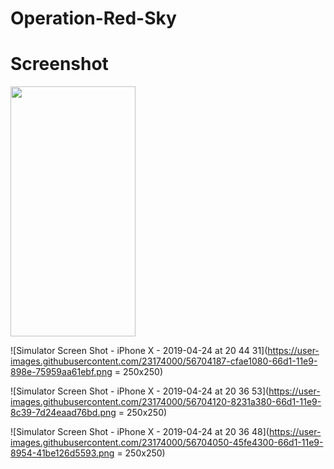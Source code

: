 # Operation-Red-Sky

# Screenshot

<img src="https://user-images.githubusercontent.com/23174000/56704182-cd4bb680-66d1-11e9-8d89-f6e53339b478.png" width="200" height="400">


![Simulator Screen Shot - iPhone X - 2019-04-24 at 20 44 31](https://user-images.githubusercontent.com/23174000/56704187-cfae1080-66d1-11e9-898e-75959aa61ebf.png = 250x250)



![Simulator Screen Shot - iPhone X - 2019-04-24 at 20 36 53](https://user-images.githubusercontent.com/23174000/56704120-8231a380-66d1-11e9-8c39-7d24eaad76bd.png = 250x250)


![Simulator Screen Shot - iPhone X - 2019-04-24 at 20 36 48](https://user-images.githubusercontent.com/23174000/56704050-45fe4300-66d1-11e9-8954-41be126d5593.png = 250x250)
